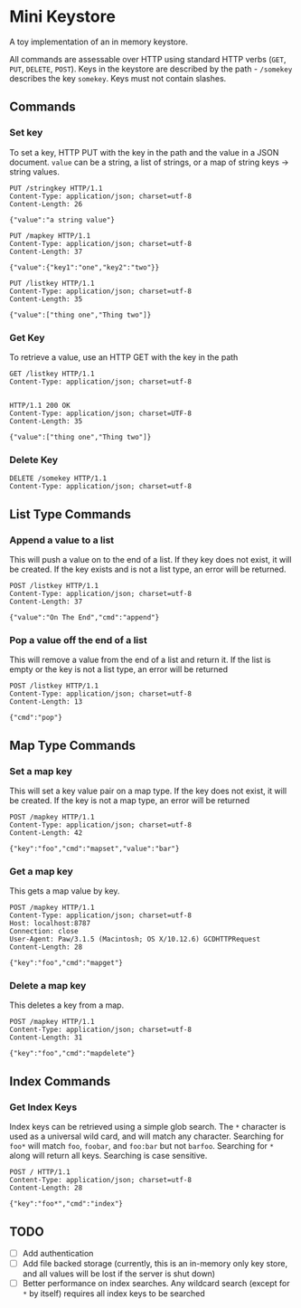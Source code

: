 # Mini Keystore

A toy implementation of an in memory keystore.

All commands are assessable over HTTP using standard HTTP verbs (`GET`, `PUT`, `DELETE`, `POST`). Keys in the keystore are described by the path - `/somekey` describes the key `somekey`. Keys must not contain slashes.

## Commands

### Set key

To set a key, HTTP PUT with the key in the path and the value in a JSON document. `value` can be a string, a list of strings, or a map of string keys -> string values.

```
PUT /stringkey HTTP/1.1
Content-Type: application/json; charset=utf-8
Content-Length: 26

{"value":"a string value"}

```

```
PUT /mapkey HTTP/1.1
Content-Type: application/json; charset=utf-8
Content-Length: 37

{"value":{"key1":"one","key2":"two"}}
```

```
PUT /listkey HTTP/1.1
Content-Type: application/json; charset=utf-8
Content-Length: 35

{"value":["thing one","Thing two"]}
```

### Get Key

To retrieve a value, use an HTTP GET with the key in the path

```
GET /listkey HTTP/1.1
Content-Type: application/json; charset=utf-8


HTTP/1.1 200 OK
Content-Type: application/json; charset=UTF-8
Content-Length: 35

{"value":["thing one","Thing two"]}
```

### Delete Key

```
DELETE /somekey HTTP/1.1
Content-Type: application/json; charset=utf-8
```

## List Type Commands

### Append a value to a list

This will push a value on to the end of a list. If they key does not exist, it will be created. If the key exists and is not a list type, an error will be returned.

```
POST /listkey HTTP/1.1
Content-Type: application/json; charset=utf-8
Content-Length: 37

{"value":"On The End","cmd":"append"}
```

### Pop a value off the end of a list

This will remove a value from the end of a list and return it. If the list is empty or the key is not a list type, an error will be returned

```
POST /listkey HTTP/1.1
Content-Type: application/json; charset=utf-8
Content-Length: 13

{"cmd":"pop"}
```

## Map Type Commands

### Set a map key

This will set a key value pair on a map type. If the key does not exist, it will be created. If the key is not a map type, an error will be returned

```
POST /mapkey HTTP/1.1
Content-Type: application/json; charset=utf-8
Content-Length: 42

{"key":"foo","cmd":"mapset","value":"bar"}
```

### Get a map key

This gets a map value by key.

```
POST /mapkey HTTP/1.1
Content-Type: application/json; charset=utf-8
Host: localhost:8787
Connection: close
User-Agent: Paw/3.1.5 (Macintosh; OS X/10.12.6) GCDHTTPRequest
Content-Length: 28

{"key":"foo","cmd":"mapget"}
```

### Delete a map key

This deletes a key from a map.

```
POST /mapkey HTTP/1.1
Content-Type: application/json; charset=utf-8
Content-Length: 31

{"key":"foo","cmd":"mapdelete"}
```

## Index Commands

### Get Index Keys

Index keys can be retrieved using a simple glob search. The `*` character is used as a universal wild card, and will match any character. Searching for `foo*` will match `foo`, `foobar`, and `foo:bar` but not `barfoo`. Searching for `*` along will return all keys. Searching is case sensitive.

```
POST / HTTP/1.1
Content-Type: application/json; charset=utf-8
Content-Length: 28

{"key":"foo*","cmd":"index"}
```

## TODO

- [ ] Add authentication
- [ ] Add file backed storage (currently, this is an in-memory only key store, and all values will be lost if the server is shut down)
- [ ] Better performance on index searches. Any wildcard search (except for `*` by itself) requires all index keys to be searched